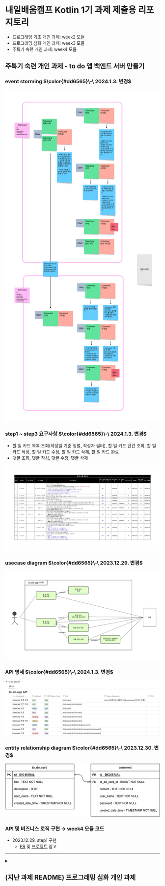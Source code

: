 # 내일배움캠프 Kotlin 1기 과제 제출용 리포지토리
- 프로그래밍 기초 개인 과제: week2 모듈
- 프로그래밍 심화 개인 과제: week3 모듈
- 주특기 숙련 개인 과제: week4 모듈

## 주특기 숙련 개인 과제 - to do 앱 백엔드 서버 만들기
### event storming <span>$\color{#dd6565}\-\ 2024.1.3. 변경$</span>
<img src="week4/documents/to-do-app-event-storming-v3.png" alt="to-do-application event storming" width="512"/>

### step1 ~ step3 요구사항 <span>$\color{#dd6565}\-\ 2024.1.3. 변경$</span>
- 할 일 카드 목록 조회(작성일 기준 정렬, 작성자 필터), 할 일 카드 단건 조회, 할 일 카드 작성, 할 일 카드 수정, 할 일 카드 삭제, 할 일 카드 완료
- 댓글 조회, 댓글 작성, 댓글 수정, 댓글 삭제

<img src="week4/documents/to-do-app-requirements-specification-v3.png" width="512" alt="to-do-application requirements specification"/>

### usecase diagram <span>$\color{#dd6565}\-\ 2023.12.29. 변경$</span>
<img src="week4/documents/to-do-app-usecase-diagram-v2.png" alt="to-do-application usecase diagram" width="512"/>

### API 명세 <span>$\color{#dd6565}\-\ 2024.1.3. 변경$</span>
<img src="week4/documents/to-do-app-api-specification-v3.png" alt="to-do-application api-specification" width="512"/>

### entity relationship diagram <span>$\color{#dd6565}\-\ 2023.12.30. 변경$</span>
<img src="week4/documents/to-do-app-erd-v2.png" alt="to-do-application erd" width="512"/>

### API 및 비즈니스 로직 구현 → week4 모듈 코드
- 2023.12.29. step1 구현
  - [PR](https://github.com/rugii913/KotlinAssignment/pulls?q=to-do-app+is%3Apr+is%3Aclosed) 및
[프로젝트](https://github.com/users/rugii913/projects/8) 참고 

---

<details markdown="1">
  <summary>
    <h2>(지난 과제 README) 프로그래밍 심화 개인 과제</h2>
  </summary>
  <div>

### 요구사항(Lv1 ~ Lv3)
- 메인 메뉴판과 상세 메뉴판
  - 입력받은 숫자에 따라 다른 로직을 실행(if, when을 활용)
  - 반복문을 이용해서 특정 번호가 입력되면 프로그램을 종료
    <br/>

- 필요한 클래스 설계(버거, 아이스크림, 음료, 맥주, 주문, 공통 등) - 주문, 결제 등은 Lv1 ~ Lv3 구현 후 설계
  - 클래스들의 프로퍼티와 메서드를 정의
  - 설계한 클래스들이 상속 관계를 가지도록 함
  - 하나의 리스트 객체로 모든 메뉴들을 관리하도록 함
    <br/>

### 추가 요구 사항(Lv4 ~ Lv5): 위 1, 2 요구사항까지 구현하고 난 후에 구현할 것
- 예외처리: 숫자 입력 필요한 곳에 문자 입력된 경우
- 현재 잔액과 가격을 비교하여 구매 가능한 상태를 정의
- 특정 작업이 종료된 후, 3초 뒤에 다른 작업을 수행하게 함
- 결제 시 현재 시간과 비교, 특정 시간대에는 결제할 수 없다는 알림창을 띄워줌
- 프로그램을 종료할 때까지 5초마다 현재 주문 대기수를 실시간으로 출력

~~### 유스케이스 - TODO~~

~~### 클래스 다이어그램 - TODO~~

  </div>
</details>
